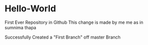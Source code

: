 # Hello-World
First Ever Repository in Github
This change is made by me
me as in sumnima thapa

Successfully Created a "First Branch" off master Branch
